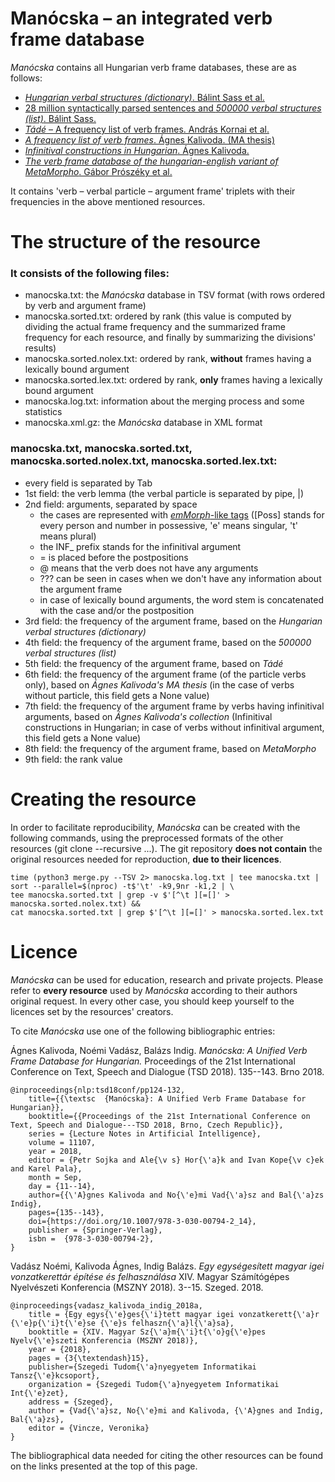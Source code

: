 # Manócska – an integrated verb frame database

_Manócska_ contains all Hungarian verb frame databases, these are as follows:

- [_Hungarian verbal structures (dictionary)_. Bálint Sass et al.](ige_szotar/README.en.md)
- [28 million syntactically parsed sentences and _500000 verbal structures (list)_. Bálint Sass.](isz/README.en.md)
- [_Tádé_ – A frequency list of verb frames. András Kornai et al.](tade/README.en.md)
- [_A frequency list of verb frames_. Ágnes Kalivoda. (MA thesis)](https://github.com/kagnes/hungarian_verbal_complex/)
- [_Infinitival constructions in Hungarian_. Ágnes Kalivoda.](https://github.com/kagnes/infinitival_constructions)
- [_The verb frame database of the hungarian-english variant of MetaMorpho_. Gábor Prószéky et al.](MetaMorphoHuEn/README.en.md)

It contains 'verb – verbal particle – argument frame' triplets with their frequencies in the above mentioned resources.

# The structure of the resource

### It consists of the following files:

- manocska.txt: the _Manócska_ database in TSV format (with rows ordered by verb and argument frame)
- manocska.sorted.txt: ordered by rank (this value is computed by dividing the actual frame frequency and the summarized frame frequency for each resource, and finally by summarizing the divisions' results)
- manocska.sorted.nolex.txt: ordered by rank, __without__ frames having a lexically bound argument
- manocska.sorted.lex.txt: ordered by rank, __only__ frames having a lexically bound argument
- manocska.log.txt: information about the merging process and some statistics
- manocska.xml.gz: the _Manócska_ database in XML format

### manocska.txt, manocska.sorted.txt, manocska.sorted.nolex.txt, manocska.sorted.lex.txt:

- every field is separated by Tab
- 1st field: the verb lemma (the verbal particle is separated by pipe, |)
- 2nd field: arguments, separated by space
    - the cases are represented with [_emMorph_-like tags](https://e-magyar.hu/hu/textmodules/emmorph_codelist) ([Poss] stands for every person and number in possessive, 'e' means singular, 't' means plural)
    - the INF_ prefix stands for the infinitival argument
    - = is placed before the postpositions
    - @ means that the verb does not have any arguments
    - ??? can be seen in cases when we don't have any information about the argument frame
    - in case of lexically bound arguments, the word stem is concatenated with the case and/or the postposition
- 3rd field: the frequency of the argument frame, based on the _Hungarian verbal structures (dictionary)_
- 4th field: the frequency of the argument frame, based on the _500000 verbal structures (list)_
- 5th field: the frequency of the argument frame, based on _Tádé_
- 6th field: the frequency of the argument frame (of the particle verbs only), based on _Ágnes Kalivoda's MA thesis_ (in the case of verbs without particle, this field gets a None value)
- 7th field: the frequency of the argument frame by verbs having infinitival arguments, based on _Ágnes Kalivoda's collection_ (Infinitival constructions in Hungarian; in case of verbs without infinitival argument, this field gets a None value)
- 8th field:  the frequency of the argument frame, based on _MetaMorpho_
- 9th field: the rank value

# Creating the resource

In order to facilitate reproducibility, _Manócska_ can be created with the following commands, using the preprocessed formats of the other resources (git clone --recursive ...).
The git repository __does not contain__ the original resources needed for reproduction, __due to their licences__.

    time (python3 merge.py --TSV 2> manocska.log.txt | tee manocska.txt | sort --parallel=$(nproc) -t$'\t' -k9,9nr -k1,2 | \
    tee manocska.sorted.txt | grep -v $'[^\t ][=[]' > manocska.sorted.nolex.txt) &&
    cat manocska.sorted.txt | grep $'[^\t ][=[]' > manocska.sorted.lex.txt

# Licence

_Manócska_ can be used for education, research and private projects. Please refer to __every resource__ used by _Manócska_ according to their authors original request. In every other case, you should keep yourself to the licences set by the resources' creators.

To cite _Manócska_ use one of the following bibliographic entries:

Ágnes Kalivoda, Noémi Vadász, Balázs Indig. _Manócska: A Unified Verb Frame Database for Hungarian._ Proceedings of the 21st International Conference on Text, Speech and Dialogue (TSD 2018). 135--143. Brno 2018.

	@inproceedings{nlp:tsd18conf/pp124-132,
		title={{\textsc  {Manócska}: A Unified Verb Frame Database for Hungarian}},
		booktitle={{Proceedings of the 21st International Conference on Text, Speech and Dialogue---TSD 2018, Brno, Czech Republic}},
		series = {Lecture Notes in Artificial Intelligence},
		volume = 11107,
		year = 2018,
		editor = {Petr Sojka and Ale{\v s} Hor{\'a}k and Ivan Kope{\v c}ek and Karel Pala},
		month = Sep,
		day = {11--14},
		author={{\'A}gnes Kalivoda and No{\'e}mi Vad{\'a}sz and Bal{\'a}zs Indig},
		pages={135--143},
		doi={https://doi.org/10.1007/978-3-030-00794-2_14},
		publisher = {Springer-Verlag},
		isbn =  {978-3-030-00794-2},
	}

Vadász Noémi, Kalivoda Ágnes, Indig Balázs. _Egy egységesített magyar igei vonzatkerettár építése és felhasználása_ XIV. Magyar Számítógépes Nyelvészeti Konferencia (MSZNY 2018). 3--15. Szeged. 2018.

    @inproceedings{vadasz_kalivoda_indig_2018a,
        title = {Egy egys{\'e}ges{\'i}tett magyar igei vonzatkerett{\'a}r {\'e}p{\'i}t{\'e}se {\'e}s felhaszn{\'a}l{\'a}sa},
        booktitle = {XIV. Magyar Sz{\'a}m{\'i}t{\'o}g{\'e}pes Nyelv{\'e}szeti Konferencia (MSZNY 2018)},
        year = {2018},
        pages = {3{\textendash}15},
        publisher={Szegedi Tudom{\'a}nyegyetem Informatikai Tansz{\'e}kcsoport},
        organization = {Szegedi Tudom{\'a}nyegyetem Informatikai Int{\'e}zet},
        address = {Szeged},
        author = {Vad{\'a}sz, No{\'e}mi and Kalivoda, {\'A}gnes and Indig, Bal{\'a}zs},
        editor = {Vincze, Veronika}
    }

The bibliographical data needed for citing the other resources can be found on the links presented at the top of this page.

